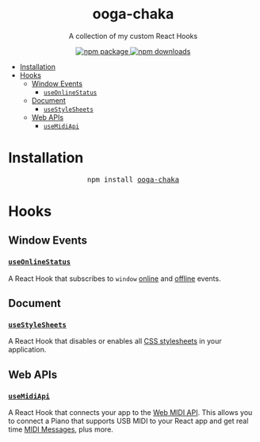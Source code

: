<div align="center">
<br />
<br />
<h1>ooga-chaka</h1>
<p>A collection of my custom React Hooks</p>
<a href="https://www.npmjs.com/package/ooga-chaka">
<img src="https://img.shields.io/npm/v/ooga-chaka" alt="npm package" />
</a>
<a href="https://www.npmjs.com/package/ooga-chaka">
<img src="https://img.shields.io/npm/dt/ooga-chaka" alt="npm downloads" />
</a>
</div>

- [Installation](#installation)
- [Hooks](#hooks)
	- [Window Events](#window-events)
		- [`useOnlineStatus`](#useonlinestatus)
	- [Document](#document)
		- [`useStyleSheets`](#usestylesheets)
	- [Web APIs](#web-apis)
		- [`useMidiApi`](#usemidiapi)

# Installation

<pre align="center">npm install <a href="https://www.npmjs.com/package/ooga-chaka">ooga-chaka</a></pre>

# Hooks

## Window Events

### [`useOnlineStatus`](https://github.com/heystevegray/ooga-chaka/blob/master/src/docs/useOnlineStatus.md)

A React Hook that subscribes to `window` [online](https://developer.mozilla.org/en-US/docs/Web/API/Window/online_event) and [offline](https://developer.mozilla.org/en-US/docs/Web/API/Window/offline_event) events.

## Document

### [`useStyleSheets`](https://github.com/heystevegray/ooga-chaka/blob/master/src/docs/useStyleSheets.md)

A React Hook that disables or enables all [CSS stylesheets](https://developer.mozilla.org/en-US/docs/Web/API/CSSStyleSheet) in your application.

## Web APIs

### [`useMidiApi`](https://github.com/heystevegray/ooga-chaka/blob/master/src/docs/useMidiApi.md)

A React Hook that connects your app to the [Web MIDI API](https://webaudio.github.io/web-midi-api/). This allows you to connect a Piano that supports USB MIDI to your React app and get real time [MIDI Messages](https://developer.mozilla.org/en-US/docs/Web/API/MIDIMessageEvent), plus more.
